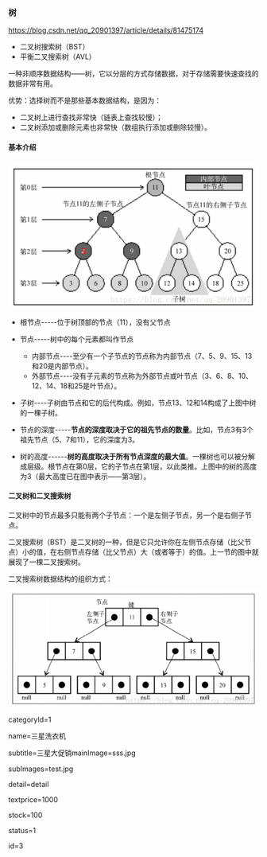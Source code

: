 ### 树

https://blog.csdn.net/qq_20901397/article/details/81475174

* 二叉树搜索树（BST）
* 平衡二叉搜索树（AVL）

一种非顺序数据结构——树，它以分层的方式存储数据，对于存储需要快速查找的数据非常有用。

优势：选择树而不是那些基本数据结构，是因为： 
* 二叉树上进行查找非常快（链表上查找较慢）； 
* 二叉树添加或删除元素也非常快（数组执行添加或删除较慢）。

#### 基本介绍

![tree](images\tree.png)

* 根节点-----位于树顶部的节点（11），没有父节点
* 节点-----树中的每个元素都叫作节点
  * 内部节点----至少有一个子节点的节点称为内部节点（7、5、9、15、13和20是内部节点）。
  * 外部节点----没有子元素的节点称为外部节点或叶节点（3、6、8、10、12、14、18和25是叶节点）。

* 子树----子树由节点和它的后代构成。例如，节点13、12和14构成了上图中树的一棵子树。
* 节点的深度-----**节点的深度取决于它的祖先节点的数量**。比如，节点3有3个祖先节点（5、7和11），它的深度为3。
* 树的高度------**树的高度取决于所有节点深度的最大值**。一棵树也可以被分解成层级。根节点在第0层，它的子节点在第1层，以此类推。上图中的树的高度为3（最大高度已在图中表示——第3层）。

#### 二叉树和二叉搜索树

二叉树中的节点最多只能有两个子节点：一个是左侧子节点，另一个是右侧子节点。

二叉搜索树（BST）是二叉树的一种，但是它只允许你在左侧节点存储（比父节点）小的值，在右侧节点存储（比父节点）大（或者等于）的值。上一节的图中就展现了一棵二叉搜索树。

二叉搜索树数据结构的组织方式： 

![BST](images\BST.png)



categoryId=1

name=三星洗衣机

subtitle=三星大促销mainImage=sss.jpg

subImages=test.jpg

detail=detail

textprice=1000

stock=100

status=1

id=3























